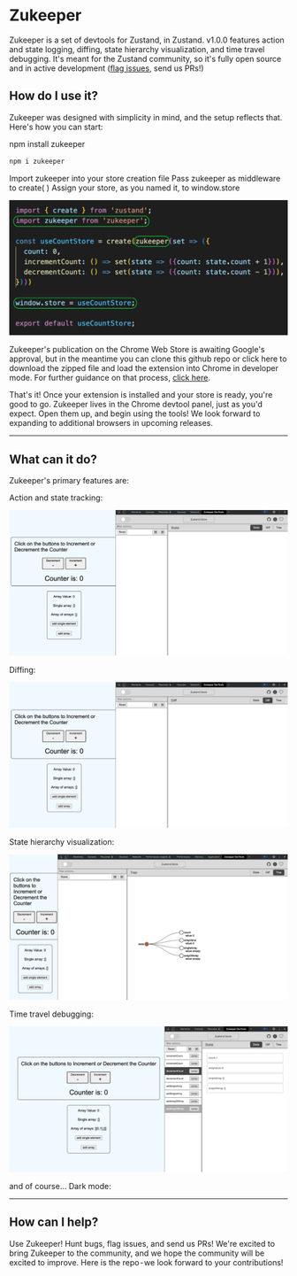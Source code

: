 # Zukeeper

Zukeeper is a set of devtools for Zustand, in Zustand. v1.0.0 features action and state logging, diffing, state hierarchy visualization, and time travel debugging. It's meant for the Zustand community, so it's fully open source and in active development ([flag issues](https://github.com/oslabs-beta/Zukeeper/issues), send us PRs!)

## How do I use it?

Zukeeper was designed with simplicity in mind, and the setup reflects that. Here's how you can start:

npm install zukeeper
```javascript
npm i zukeeper
```
Import zukeeper into your store creation file
Pass zukeeper as middleware to create( )
Assign your store, as you named it, to window.store

![An image showing how to implement Zukeeper when creating a Zustand store](./README%20assets/zukeeperSetup.png)

Zukeeper's publication on the Chrome Web Store is awaiting Google's approval, but in the meantime you can clone this github repo or click here to download the zipped file and load the extension into Chrome in developer mode. For further guidance on that process, [click here](https://bashvlas.com/blog/install-chrome-extension-in-developer-mode/).

That's it! Once your extension is installed and your store is ready, you're good to go. Zukeeper lives in the Chrome devtool panel, just as you'd expect. Open them up, and begin using the tools! We look forward to expanding to additional browsers in upcoming releases.

---
## What can it do?

Zukeeper's primary features are:

Action and state tracking:

![action and state tracking in Zukeeper](./README%20assets/stateActionTracking.gif)

Diffing:

![diffing in Zukeeper](./README%20assets/diffing.gif)

State hierarchy visualization:

![state hierarchy in Zukeeper](./README%20assets/treeVis.gif)

Time travel debugging:

![time travel debugging in Zukeeper](./README%20assets/timeTravel.gif)

and of course… Dark mode:



---

## How can I help?

Use Zukeeper! Hunt bugs, flag issues, and send us PRs! We're excited to bring Zukeeper to the community, and we hope the community will be excited to improve. Here is the repo - we look forward to your contributions!